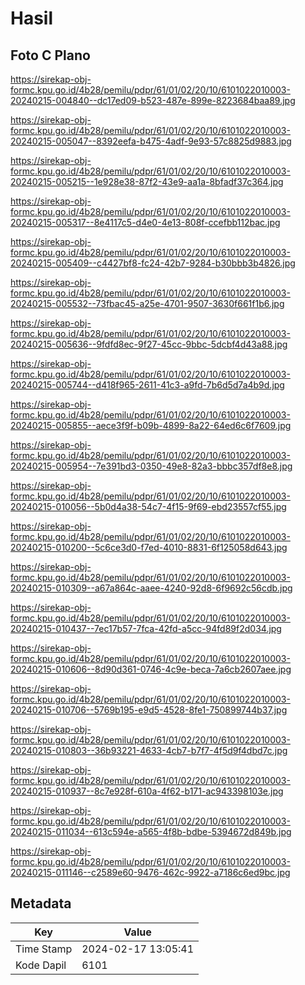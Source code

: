 # Hasil

## Foto C Plano

https://sirekap-obj-formc.kpu.go.id/4b28/pemilu/pdpr/61/01/02/20/10/6101022010003-20240215-004840--dc17ed09-b523-487e-899e-8223684baa89.jpg

https://sirekap-obj-formc.kpu.go.id/4b28/pemilu/pdpr/61/01/02/20/10/6101022010003-20240215-005047--8392eefa-b475-4adf-9e93-57c8825d9883.jpg

https://sirekap-obj-formc.kpu.go.id/4b28/pemilu/pdpr/61/01/02/20/10/6101022010003-20240215-005215--1e928e38-87f2-43e9-aa1a-8bfadf37c364.jpg

https://sirekap-obj-formc.kpu.go.id/4b28/pemilu/pdpr/61/01/02/20/10/6101022010003-20240215-005317--8e4117c5-d4e0-4e13-808f-ccefbb112bac.jpg

https://sirekap-obj-formc.kpu.go.id/4b28/pemilu/pdpr/61/01/02/20/10/6101022010003-20240215-005409--c4427bf8-fc24-42b7-9284-b30bbb3b4826.jpg

https://sirekap-obj-formc.kpu.go.id/4b28/pemilu/pdpr/61/01/02/20/10/6101022010003-20240215-005532--73fbac45-a25e-4701-9507-3630f661f1b6.jpg

https://sirekap-obj-formc.kpu.go.id/4b28/pemilu/pdpr/61/01/02/20/10/6101022010003-20240215-005636--9fdfd8ec-9f27-45cc-9bbc-5dcbf4d43a88.jpg

https://sirekap-obj-formc.kpu.go.id/4b28/pemilu/pdpr/61/01/02/20/10/6101022010003-20240215-005744--d418f965-2611-41c3-a9fd-7b6d5d7a4b9d.jpg

https://sirekap-obj-formc.kpu.go.id/4b28/pemilu/pdpr/61/01/02/20/10/6101022010003-20240215-005855--aece3f9f-b09b-4899-8a22-64ed6c6f7609.jpg

https://sirekap-obj-formc.kpu.go.id/4b28/pemilu/pdpr/61/01/02/20/10/6101022010003-20240215-005954--7e391bd3-0350-49e8-82a3-bbbc357df8e8.jpg

https://sirekap-obj-formc.kpu.go.id/4b28/pemilu/pdpr/61/01/02/20/10/6101022010003-20240215-010056--5b0d4a38-54c7-4f15-9f69-ebd23557cf55.jpg

https://sirekap-obj-formc.kpu.go.id/4b28/pemilu/pdpr/61/01/02/20/10/6101022010003-20240215-010200--5c6ce3d0-f7ed-4010-8831-6f125058d643.jpg

https://sirekap-obj-formc.kpu.go.id/4b28/pemilu/pdpr/61/01/02/20/10/6101022010003-20240215-010309--a67a864c-aaee-4240-92d8-6f9692c56cdb.jpg

https://sirekap-obj-formc.kpu.go.id/4b28/pemilu/pdpr/61/01/02/20/10/6101022010003-20240215-010437--7ec17b57-7fca-42fd-a5cc-94fd89f2d034.jpg

https://sirekap-obj-formc.kpu.go.id/4b28/pemilu/pdpr/61/01/02/20/10/6101022010003-20240215-010606--8d90d361-0746-4c9e-beca-7a6cb2607aee.jpg

https://sirekap-obj-formc.kpu.go.id/4b28/pemilu/pdpr/61/01/02/20/10/6101022010003-20240215-010706--5769b195-e9d5-4528-8fe1-750899744b37.jpg

https://sirekap-obj-formc.kpu.go.id/4b28/pemilu/pdpr/61/01/02/20/10/6101022010003-20240215-010803--36b93221-4633-4cb7-b7f7-4f5d9f4dbd7c.jpg

https://sirekap-obj-formc.kpu.go.id/4b28/pemilu/pdpr/61/01/02/20/10/6101022010003-20240215-010937--8c7e928f-610a-4f62-b171-ac943398103e.jpg

https://sirekap-obj-formc.kpu.go.id/4b28/pemilu/pdpr/61/01/02/20/10/6101022010003-20240215-011034--613c594e-a565-4f8b-bdbe-5394672d849b.jpg

https://sirekap-obj-formc.kpu.go.id/4b28/pemilu/pdpr/61/01/02/20/10/6101022010003-20240215-011146--c2589e60-9476-462c-9922-a7186c6ed9bc.jpg


## Metadata

| Key        | Value               |
| ---------- | ------------------- |
| Time Stamp | 2024-02-17 13:05:41 |
| Kode Dapil | 6101                |



